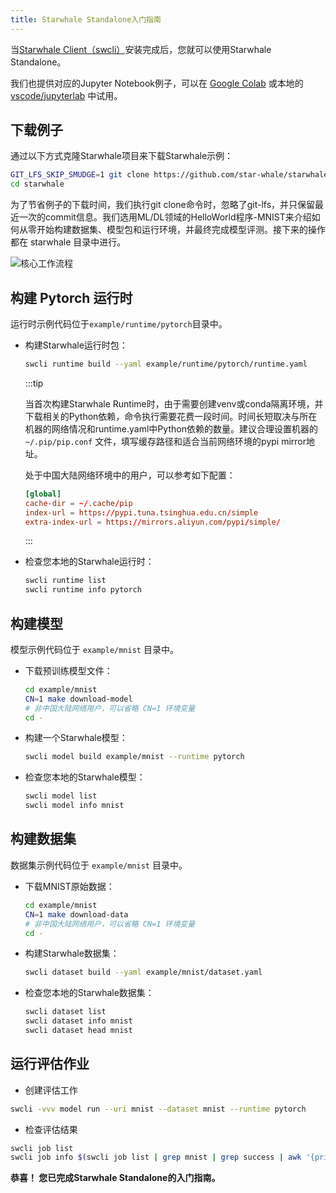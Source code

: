 ```yaml
---
title: Starwhale Standalone入门指南
---
```


当[Starwhale Client（swcli）](../swcli/)安装完成后，您就可以使用Starwhale Standalone。

我们也提供对应的Jupyter Notebook例子，可以在 [Google Colab](https://colab.research.google.com/github/star-whale/starwhale/blob/main/example/notebooks/quickstart-standalone.ipynb) 或本地的 [vscode/jupyterlab](https://github.com/star-whale/starwhale/blob/main/example/notebooks/quickstart-standalone.ipynb) 中试用。

## 下载例子

通过以下方式克隆Starwhale项目来下载Starwhale示例：

```bash
GIT_LFS_SKIP_SMUDGE=1 git clone https://github.com/star-whale/starwhale.git --depth 1
cd starwhale
```

为了节省例子的下载时间，我们执行git clone命令时，忽略了git-lfs，并只保留最近一次的commit信息。我们选用ML/DL领域的HelloWorld程序-MNIST来介绍如何从零开始构建数据集、模型包和运行环境，并最终完成模型评测。接下来的操作都在 starwhale 目录中进行。

![核心工作流程](https://starwhale-examples.oss-cn-beijing.aliyuncs.com/docs/standalone-core-workflow.gif)

## 构建 Pytorch 运行时

运行时示例代码位于`example/runtime/pytorch`目录中。

- 构建Starwhale运行时包：

  ```bash
  swcli runtime build --yaml example/runtime/pytorch/runtime.yaml
  ```

  :::tip

  当首次构建Starwhale Runtime时，由于需要创建venv或conda隔离环境，并下载相关的Python依赖，命令执行需要花费一段时间。时间长短取决与所在机器的网络情况和runtime.yaml中Python依赖的数量。建议合理设置机器的 `~/.pip/pip.conf` 文件，填写缓存路径和适合当前网络环境的pypi mirror地址。

  处于中国大陆网络环境中的用户，可以参考如下配置：

    ```conf
    [global]
    cache-dir = ~/.cache/pip
    index-url = https://pypi.tuna.tsinghua.edu.cn/simple
    extra-index-url = https://mirrors.aliyun.com/pypi/simple/
    ```

  :::

- 检查您本地的Starwhale运行时：

  ```bash
  swcli runtime list
  swcli runtime info pytorch
  ```

## 构建模型

模型示例代码位于 `example/mnist` 目录中。

- 下载预训练模型文件：

  ```bash
  cd example/mnist
  CN=1 make download-model
  # 非中国大陆网络用户，可以省略 CN=1 环境变量
  cd -
  ```

- 构建一个Starwhale模型：

  ```bash
  swcli model build example/mnist --runtime pytorch
  ```

- 检查您本地的Starwhale模型：

  ```bash
  swcli model list
  swcli model info mnist
  ```

## 构建数据集

数据集示例代码位于 `example/mnist` 目录中。

- 下载MNIST原始数据：

  ```bash
  cd example/mnist
  CN=1 make download-data
  # 非中国大陆网络用户，可以省略 CN=1 环境变量
  cd -
  ```

- 构建Starwhale数据集：

  ```bash
  swcli dataset build --yaml example/mnist/dataset.yaml
  ```

- 检查您本地的Starwhale数据集：

  ```bash
  swcli dataset list
  swcli dataset info mnist
  swcli dataset head mnist
  ```

## 运行评估作业

- 创建评估工作

 ```bash
 swcli -vvv model run --uri mnist --dataset mnist --runtime pytorch
 ```

- 检查评估结果

 ```bash
 swcli job list
 swcli job info $(swcli job list | grep mnist | grep success | awk '{print $1}' | head -n 1)
 ```

**恭喜！ 您已完成Starwhale Standalone的入门指南。**
